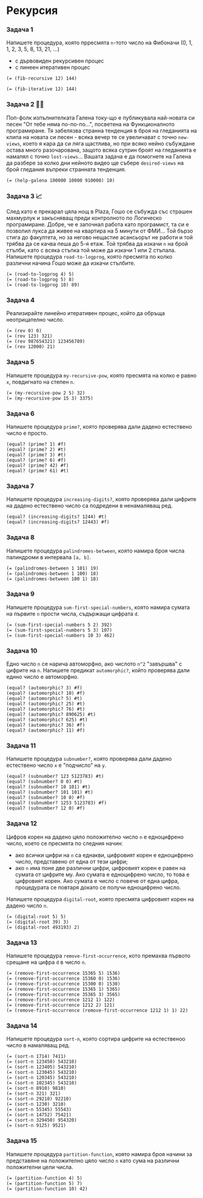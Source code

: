 # Рекурсия

### Задача 1
Напишете процедура, която прресмята `n`-тото число на Фибоначи (0, 1, 1, 2, 3, 5, 8, 13, 21, ...)
 - с дървовиден рекурсивен процес
 - с линеен итеративен процес

```racket
(= (fib-recursive 12) 144)

(= (fib-iterative 12) 144)
```

### Задача 2 :woman_singer:
Поп-фолк изпълнителката Галена току-що е публикувала най-новата си песен "От тебе няма по-по-по...", посветена на Функционалното програмиране. Тя забелязва странна тенденция в броя на гледанията на клипа на новата си песен - всяка вечер те се увеличават с точно `new-views`, което я кара да си ляга щастлива, но при всяко нейно събуждане остава много разочарована, защото всяка сутрин броят на гледанията е намалял с точно `lost-views`... Вашата задача е да помогнете на Галена да разбере за колко дни нейното видео ще събере `desired-views` на брой гледания въпреки странната тенденция.

```racket
(= (help-galena 100000 10000 910000) 10)
```

### Задача 3 :chart_with_upwards_trend:
След като е прекарал цяла нощ в Plaza, Гошо се събужда със страшен махмурлук и закъсняващ преди контролното по Логическо програмиране. Добре, че е започнал работа като програмист, та си е позволил лукса да живее на квартира на 5 минути от ФМИ... Той бързо стига до факултета, но за негово нещастие асансьорът не работи и той трябва да се качва пеша до 5-я етаж. Той трябва да изкачи `n` на брой стълби, като с всяка стъпка той може да изкачи 1 или 2 стъпала. Напишете процедура `road-to-logprog`, която пресмята по колко различни начина Гошо може да изкачи стълбите.

```racket
(= (road-to-logprog 4) 5)
(= (road-to-logprog 5) 8)
(= (road-to-logprog 10) 89)
```

### Задача 4
Реализирайте линейно итеративен процес, който да обръща неотрицателно число.

```racket
(= (rev 0) 0)
(= (rev 123) 321)
(= (rev 987654321) 123456789)
(= (rev 12000) 21)
```

### Задача 5
Напишете процедура `my-recursive-pow`, която пресмята на колко е равно `x`, повдигнато на степен `n`.

```racket
(= (my-recursive-pow 2 5) 32)
(= (my-recursive-pow 15 3) 3375)
```

### Задача 6
Напишете процедура `prime?`, която проверява дали дадено естествено число е просто.

```racket
(equal? (prime? 1) #f)
(equal? (prime? 2) #t)
(equal? (prime? 3) #t)
(equal? (prime? 6) #f)
(equal? (prime? 42) #f)
(equal? (prime? 61) #t)
```

### Задача 7
Напишете процедура `increasing-digits?`, която проверява дали цифрите на дадено естествено число са подредени в ненамаляващ ред.

```racket
(equal? (increasing-digits? 1244) #t)
(equal? (increasing-digits? 12443) #f)
```

### Задача 8
Напишете процедура `palindromes-between`, която намира броя числа палиндроми в интервала `[a, b]`.

```racket
(= (palindromes-between 1 101) 19)
(= (palindromes-between 1 100) 18)
(= (palindromes-between 100 1) 18)
```

### Задача 9
Напишете процедура `sum-first-special-numbers`, която намира сумата на първите `n` прости числа, съдържащи цифрата `d`.

```racket
(= (sum-first-special-numbers 5 2) 392)
(= (sum-first-special-numbers 5 3) 107)
(= (sum-first-special-numbers 10 3) 462)
```

### Задача 10
Едно число `n` се нарича автоморфно, ако числото `n^2` "завършва" с цифрите на `n`. Напишете предикат `automorphic?`, който проверява дали еднно число е автоморфно.

```racket
(equal? (automorphic? 3) #f)
(equal? (automorphic? 10) #f)
(equal? (automorphic? 5) #t)
(equal? (automorphic? 25) #t)
(equal? (automorphic? 76) #t) 
(equal? (automorphic? 890625) #t) 
(equal? (automorphic? 625) #t) 
(equal? (automorphic? 36) #f)
(equal? (automorphic? 11) #f)
```

### Задача 11
Напишете процедура `subnumber?`, която проверява дали дадено естествено число `x` е "подчисло" на `y`.

```racket
(equal? (subnumber? 123 5123783) #t)
(equal? (subnumber? 0 0) #t)
(equal? (subnumber? 10 101) #t)
(equal? (subnumber? 101 101) #t)
(equal? (subnumber? 10 0) #f)
(equal? (subnumber? 1253 5123783) #f)
(equal? (subnumber? 12 0) #f)
```

### Задача 12
Цифров корен на дадено цяло положително число `n` e едноцифрено число, което се пресмята по следния начин:
 - ако всички цифри на `n` са еднакви, цифровият корен е едноцифрено число,
представено от една от тези цифри;
 - ако `n` има поне две различни цифри, цифровият корен е равен на сумата
от цифрите му. Ако сумата е едноцифрено число, то това е цифровият корен. Ако сумата е число с повече от една цифра, процедурата се повтаря докато се получи едноцифрено число. 

Напишете процедура `digital-root`, която пресмята цифровият корен на дадено число `n`.

```racket
(= (digital-root 5) 5)
(= (digital-root 39) 3)
(= (digital-root 493193) 2)
```

### Задача 13
Напишете процедура `remove-first-occurrence`, кото премахва първото срещане на цифра `d` в число `n`.

```racket
(= (remove-first-occurrence 15365 5) 1536)
(= (remove-first-occurrence 15360 0) 1536)
(= (remove-first-occurrence 15300 0) 1530)
(= (remove-first-occurrence 15365 1) 5365)
(= (remove-first-occurrence 35365 3) 3565)
(= (remove-first-occurrence 1212 1) 122)
(= (remove-first-occurrence 1212 2) 121)
(= (remove-first-occurrence (remove-first-occurrence 1212 1) 1) 22)
```

### Задача 14
Напишете процедура `sort-n`, която сортира цифрите на естественоо число в намаляващ ред.

```racket
(= (sort-n 1714) 7411)
(= (sort-n 123450) 543210)
(= (sort-n 123405) 543210)
(= (sort-n 123045) 543210)
(= (sort-n 120345) 543210)
(= (sort-n 102345) 543210)
(= (sort-n 8910) 9810)
(= (sort-n 321) 321)
(= (sort-n 29210) 92210)
(= (sort-n 1230) 3210)
(= (sort-n 55345) 55543)
(= (sort-n 14752) 75421)
(= (sort-n 329450) 954320)
(= (sort-n 9125) 9521)
```

### Задача 15
Напишете процедура `partition-function`, която намира броя начини за представяне на положително цяло число `n` като сума на различни положителни цели числа.

```racket
(= (partition-function 4) 5)
(= (partition-function 5) 7)
(= (partition-function 10) 42)
```